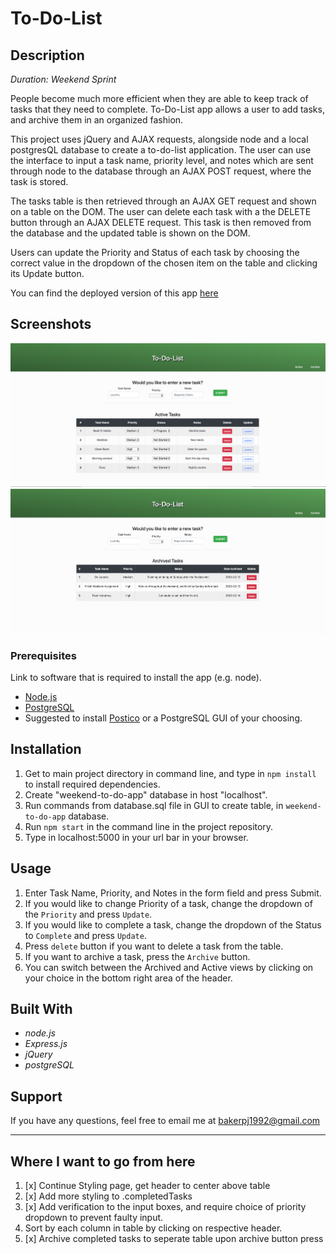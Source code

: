 # To-Do-List
## Description
_Duration: Weekend Sprint_

People become much more efficient when they are able to keep track of tasks that they need to complete. To-Do-List app allows a user to add tasks, and archive them in an organized fashion.

This project uses jQuery and AJAX requests, alongside node and a local postgresQL database to create a to-do-list application. The user can use the interface to input a task name, priority level, and notes which are sent through node to the database through an AJAX POST request, where the task is stored.

The tasks table is then retrieved through an AJAX GET request and shown on a table on the DOM. The user can delete each task with a the DELETE button through an AJAX DELETE request. This task is then removed from the database and the updated table is shown on the DOM.

Users can update the Priority and Status of each task by choosing the correct value in the dropdown of the chosen item on the table and clicking its Update button. 

You can find the deployed version of this app [here](https://my-sql-to-do-app.herokuapp.com/)

## Screenshots
![](images/Active-tasks.png)
![](images/Archived-tasks.png)

### Prerequisites

Link to software that is required to install the app (e.g. node).

- [Node.js](https://nodejs.org/en/)
- [PostgreSQL](https://www.postgresql.org/download/)
- Suggested to install [Postico](https://eggerapps.at/postico/) or a PostgreSQL GUI of your choosing.

## Installation

1. Get to main project directory in command line, and type in `npm install` to install required dependencies.
2. Create "weekend-to-do-app" database in host "localhost".
3. Run commands from database.sql file in GUI to create table, in `weekend-to-do-app` database.
4. Run ```npm start``` in the command line in the project repository.
5. Type in localhost:5000 in your url bar in your browser.


## Usage

1. Enter Task Name, Priority, and Notes in the form field and press Submit.
2. If you would like to change Priority of a task, change the dropdown of the ```Priority``` and press ```Update```.
3. If you would like to complete a task, change the dropdown of the Status to ```Complete``` and press ```Update```.
4. Press ```delete``` button if you want to delete a task from the table. 
5. If you want to archive a task, press the ```Archive``` button.
6. You can switch between the Archived and Active views by clicking on your choice in the bottom right area of the header.


## Built With
- _node.js_
- _Express.js_
- _jQuery_ 
- _postgreSQL_

## Support

If you have any questions, feel free to email me at bakerpj1992@gmail.com

---

## Where I want to go from here

1. [x] Continue Styling page, get header to center above table
2. [x] Add more styling to .completedTasks
3. [x] Add verification to the input boxes, and require choice of priority dropdown to prevent faulty input.
4. Sort by each column in table by clicking on respective header.
5. [x]  Archive completed tasks to seperate table upon archive button press
